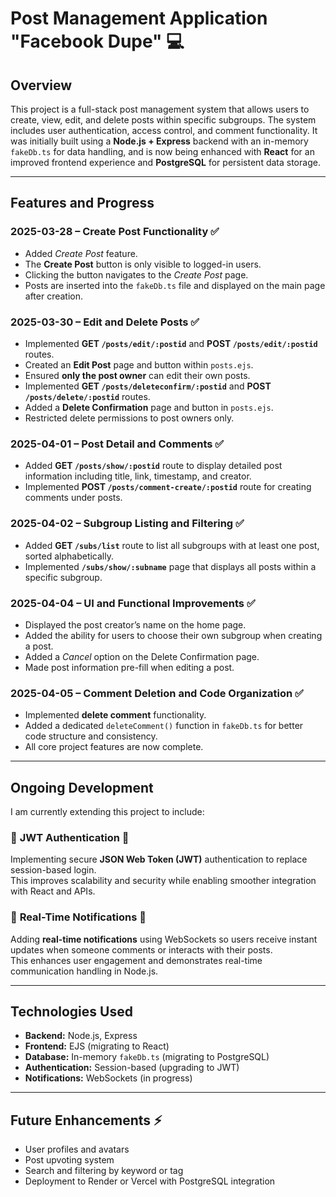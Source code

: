 # **Post Management Application** "Facebook Dupe" 💻

## Overview
This project is a full-stack post management system that allows users to create, view, edit, and delete posts within specific subgroups. The system includes user authentication, access control, and comment functionality. It was initially built using a **Node.js + Express** backend with an in-memory `fakeDb.ts` for data handling, and is now being enhanced with **React** for an improved frontend experience and **PostgreSQL** for persistent data storage.

---

## Features and Progress

### 2025-03-28 – Create Post Functionality ✅
- Added *Create Post* feature.
- The **Create Post** button is only visible to logged-in users.
- Clicking the button navigates to the *Create Post* page.
- Posts are inserted into the `fakeDb.ts` file and displayed on the main page after creation.

### 2025-03-30 – Edit and Delete Posts ✅
- Implemented **GET `/posts/edit/:postid`** and **POST `/posts/edit/:postid`** routes.
- Created an **Edit Post** page and button within `posts.ejs`.
- Ensured **only the post owner** can edit their own posts.
- Implemented **GET `/posts/deleteconfirm/:postid`** and **POST `/posts/delete/:postid`** routes.
- Added a **Delete Confirmation** page and button in `posts.ejs`.
- Restricted delete permissions to post owners only.

### 2025-04-01 – Post Detail and Comments ✅
- Added **GET `/posts/show/:postid`** route to display detailed post information including title, link, timestamp, and creator.
- Implemented **POST `/posts/comment-create/:postid`** route for creating comments under posts.

### 2025-04-02 – Subgroup Listing and Filtering ✅
- Added **GET `/subs/list`** route to list all subgroups with at least one post, sorted alphabetically.
- Implemented **`/subs/show/:subname`** page that displays all posts within a specific subgroup.

### 2025-04-04 – UI and Functional Improvements ✅
- Displayed the post creator’s name on the home page.
- Added the ability for users to choose their own subgroup when creating a post.
- Added a *Cancel* option on the Delete Confirmation page.
- Made post information pre-fill when editing a post.

### 2025-04-05 – Comment Deletion and Code Organization ✅
- Implemented **delete comment** functionality.
- Added a dedicated `deleteComment()` function in `fakeDb.ts` for better code structure and consistency.
- All core project features are now complete.

---

## Ongoing Development
I am currently extending this project to include:

### 🔐 **JWT Authentication** 🚨
Implementing secure **JSON Web Token (JWT)** authentication to replace session-based login.  
This improves scalability and security while enabling smoother integration with React and APIs.

### 🔔 **Real-Time Notifications** 🚨
Adding **real-time notifications** using WebSockets so users receive instant updates when someone comments or interacts with their posts.  
This enhances user engagement and demonstrates real-time communication handling in Node.js.

---

## Technologies Used
- **Backend:** Node.js, Express  
- **Frontend:** EJS (migrating to React)  
- **Database:** In-memory `fakeDb.ts` (migrating to PostgreSQL)  
- **Authentication:** Session-based (upgrading to JWT)  
- **Notifications:** WebSockets (in progress)  

---

## Future Enhancements ⚡
- User profiles and avatars  
- Post upvoting system  
- Search and filtering by keyword or tag  
- Deployment to Render or Vercel with PostgreSQL integration  

